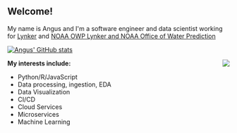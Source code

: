 ## Welcome!

My name is Angus and I'm a software engineer and data scientist working for [Lynker](https://lynker-intel.com/) and [NOAA OWP Lynker and NOAA Office of Water Prediction](https://water.noaa.gov/)

[![Angus' GitHub stats](https://github-readme-stats.vercel.app/api?username=anguswg-ucsb)](https://github.com/anuraghazra/github-readme-stats)

<img align="right" src="https://media.giphy.com/media/HknSLLEbzZCoM/giphy.gif">

**My interests include:**
- Python/R/JavaScript
- Data processing, ingestion, EDA
- Data Visualization
- CI/CD
- Cloud Services
- Microservices
- Machine Learning



<!--
**anguswg-ucsb/anguswg-ucsb** is a ✨ _special_ ✨ repository because its `README.md` (this file) appears on your GitHub profile.

Here are some ideas to get you started:

- 🔭 I’m currently working on ...
- 🌱 I’m currently learning ...
- 👯 I’m looking to collaborate on ...
- 🤔 I’m looking for help with ...
- 💬 Ask me about ...
- 📫 How to reach me: ...
- 😄 Pronouns: ...
- ⚡ Fun fact: ...
-->
